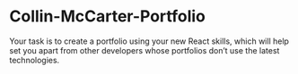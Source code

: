 # Collin-McCarter-Portfolio
Your task is to create a portfolio using your new React skills, which will help set you apart from other developers whose portfolios don’t use the latest technologies. 
